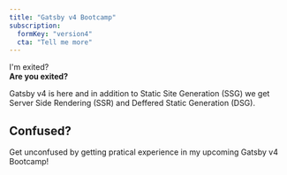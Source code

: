 ```yaml
---
title: "Gatsby v4 Bootcamp"
subscription:
  formKey: "version4"
  cta: "Tell me more"
---
```


I'm exited?  
**Are you exited?**

Gatsby v4 is here and in addition to Static Site Generation (SSG) we get Server Side Rendering (SSR) and Deffered Static Generation (DSG).

## Confused?

Get unconfused by getting pratical experience in my upcoming Gatsby v4 Bootcamp!
